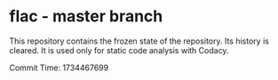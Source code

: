 # flac - master branch

This repository contains the frozen state of the repository.
Its history is cleared. It is used only for static code
analysis with Codacy.

Commit Time: 1734467699